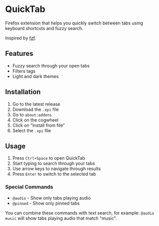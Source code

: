# QuickTab

Firefox extension that helps you quickly switch between tabs using keyboard shortcuts and fuzzy search.

Inspired by [fzf](https://github.com/junegunn/fzf).

## Features

- Fuzzy search through your open tabs
- Filters tags
- Light and dark themes

## Installation

1. Go to the latest release
2. Download the `.xpi` file
3. Go to `about:addons`
4. Click on the cogwheel
5. Click on "Install from file"
6. Select the `.xpi` file

## Usage

1. Press `Ctrl+Space` to open QuickTab
2. Start typing to search through your tabs
3. Use arrow keys to navigate through results
4. Press `Enter` to switch to the selected tab

### Special Commands

- `@audio` - Show only tabs playing audio
- `@pinned` - Show only pinned tabs

You can combine these commands with text search, for example: `@audio music` will show tabs playing audio that match "music".

